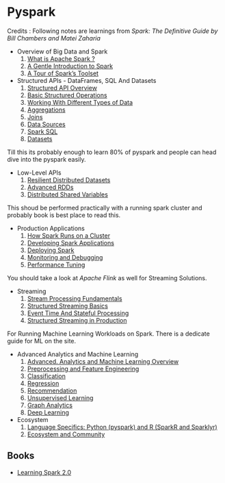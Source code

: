 # Pyspark

Credits : Following notes are learnings from *Spark: The Definitive Guide by Bill Chambers and Matei Zaharia*

- Overview of Big Data and Spark
   1. [What is Apache Spark ?](notes/ch1.md)
   2. [A Gentle Introduction to Spark](notes/ch2.md)
   3. [A Tour of Spark’s Toolset](notes/ch3.md)
- Structured APIs - DataFrames, SQL And Datasets
   1. [Structured API Overview](notes/ch4.md)
   2. [Basic Structured Operations](notes/ch5.md)
   3. [Working With Different Types of Data](notes/ch6.md)
   4. [Aggregations](notes/ch7.md)
   5. [Joins](notes/ch8.md)
   6. [Data Sources](notes/ch9.md)
   7. [Spark SQL](notes/ch10.md)
   8. [Datasets](notes/ch11.md)

Till this its probably enough to learn 80% of pyspark and people can head dive into the pyspark easily.

- Low-Level APIs
  1. [Resilient Distributed Datasets](notes/ch12.md)
  2. [Advanced RDDs](notes/ch13.md)
  3. [Distributed Shared Variables](notes/ch14.md)

This shoud be performed practically with a running spark cluster and probably book is best place to read this.

- Production Applications
  1. [How Spark Runs on a Cluster](notes/ch15.md)
  2. [Developing Spark Applications](notes/ch16.md)
  3. [Deploying Spark](notes/ch17.md)
  4. [Monitoring and Debugging](notes/ch18.md)
  5. [Performance Tuning](notes/ch19.md)

You should take a look at *Apache Flink* as well for Streaming Solutions.

- Streaming
  1. [Stream Processing Fundamentals](notes/ch20.md)
  2. [Structured Streaming Basics](notes/ch21.md)
  3. [Event Time And Stateful Processing](notes/ch22.md)
  4. [Structured Streaming in Production](notes/ch23.md)

For Running Machine Learning Workloads on Spark. There is a dedicate guide for ML on the site.

- Advanced Analytics and Machine Learning
  1. [Advanced. Analytics and Machine Learning Overview](notes/ch24.md)
  1. [Preprocessing and Feature Engineering](notes/ch25.md)
  1. [Classification](notes/ch26.md)
  1. [Regression](notes/ch27.md)
  1. [Recommendation](notes/ch28.md)
  1. [Unsupervised Learning](notes/ch29.md)
  1. [Graph Analytics](notes/ch30.md)
  1. [Deep Learning](notes/ch31.md)
- Ecosystem
  1. [Language Specifics: Python (pyspark) and R (SparkR and Sparklyr)](notes/ch32.md)
  1. [Ecosystem and Community](notes/ch33.md)

## Books

- [Learning Spark 2.0](https://pages.databricks.com/rs/094-YMS-629/images/LearningSpark2.0.pdf)